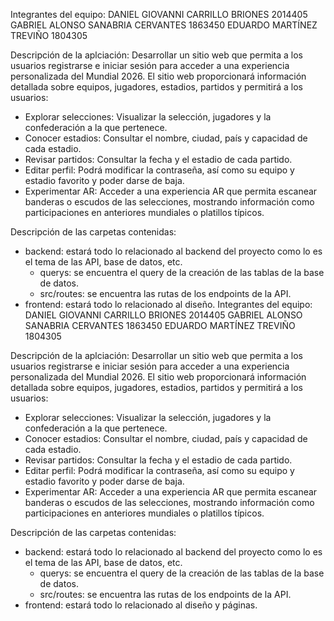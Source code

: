 Integrantes del equipo:
DANIEL GIOVANNI CARRILLO BRIONES 2014405
GABRIEL ALONSO SANABRIA CERVANTES 1863450
EDUARDO MARTÍNEZ TREVIÑO 1804305

Descripción de la aplciación:
Desarrollar un sitio web que permita a los usuarios registrarse e iniciar sesión para acceder a una experiencia personalizada del Mundial 2026. El sitio web proporcionará información detallada sobre equipos, jugadores, estadios, partidos y permitirá a los usuarios: 
- Explorar selecciones: Visualizar la selección, jugadores y la confederación a la que pertenece.
- Conocer estadios: Consultar el nombre, ciudad, país y capacidad de cada estadio.
- Revisar partidos: Consultar la fecha y el estadio de cada partido.
- Editar perfil: Podrá modificar la contraseña, así como su equipo y estadio favorito y poder darse de baja.
- Experimentar AR: Acceder a una experiencia AR que permita escanear banderas o escudos de las selecciones, mostrando información como participaciones en anteriores mundiales o platillos típicos.

Descripción de las carpetas contenidas:
- backend: estará todo lo relacionado al backend del proyecto como lo es el tema de las API, base de datos, etc.
  - querys: se encuentra el query de la creación de las tablas de la base de datos.
  - src/routes: se encuentra las rutas de  los endpoints de la API.
- frontend: estará todo lo relacionado al diseño.
Integrantes del equipo:
DANIEL GIOVANNI CARRILLO BRIONES 2014405
GABRIEL ALONSO SANABRIA CERVANTES 1863450
EDUARDO MARTÍNEZ TREVIÑO 1804305

Descripción de la aplciación:
Desarrollar un sitio web que permita a los usuarios registrarse e iniciar sesión para acceder a una experiencia personalizada del Mundial 2026. El sitio web proporcionará información detallada sobre equipos, jugadores, estadios, partidos y permitirá a los usuarios: 
- Explorar selecciones: Visualizar la selección, jugadores y la confederación a la que pertenece.
- Conocer estadios: Consultar el nombre, ciudad, país y capacidad de cada estadio.
- Revisar partidos: Consultar la fecha y el estadio de cada partido.
- Editar perfil: Podrá modificar la contraseña, así como su equipo y estadio favorito y poder darse de baja.
- Experimentar AR: Acceder a una experiencia AR que permita escanear banderas o escudos de las selecciones, mostrando información como participaciones en anteriores mundiales o platillos típicos.

Descripción de las carpetas contenidas:
- backend: estará todo lo relacionado al backend del proyecto como lo es el tema de las API, base de datos, etc.
  - querys: se encuentra el query de la creación de las tablas de la base de datos.
  - src/routes: se encuentra las rutas de  los endpoints de la API.
- frontend: estará todo lo relacionado al diseño y páginas.
